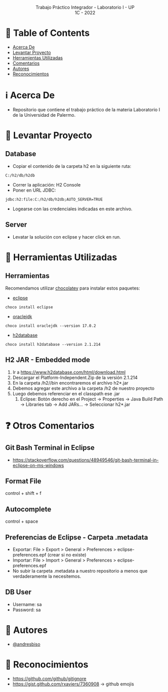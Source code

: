 <p align="center">
    Trabajo Práctico Integrador - Laboratorio I - UP
    <br>
    1C - 2022
    <br>
</p>

# :pencil: Table of Contents
- [Acerca De](#about)
- [Levantar Proyecto](#run_project)
- [Herramientas Utilizadas](#built_using)
- [Comentarios](#comments)
- [Autores](#authors)
- [Reconocimientos](#acknowledgement)

# :information_source: Acerca De <a name = "about"></a>
- Repositorio que contiene el trabajo práctico de la materia Laboratorio I de la Universidad de Palermo.

# :wrench: Levantar Proyecto <a name = "run_project"></a>

## Database
- Copiar el contenido de la carpeta h2 en la siguiente ruta:
```
C:/h2/db/h2db
```
- Correr la aplicación: H2 Console
- Poner en URL JDBC:
```
jdbc:h2:file:C:/h2/db/h2db;AUTO_SERVER=TRUE
```
- Logearse con las credenciales indicadas en este archivo.

## Server
- Levatar la solución con eclipse y hacer click en run.

# :hammer: Herramientas Utilizadas <a name = "built_using"></a>

## Herramientas
Recomendamos utilizar [chocolatey](https://chocolatey.org/install) para instalar estos paquetes:
- [eclipse](https://community.chocolatey.org/packages/eclipse)
```
choco install eclipse
```
- [oraclejdk](https://community.chocolatey.org/packages/oraclejdk)
```
choco install oraclejdk --version 17.0.2
```
- [h2database](https://community.chocolatey.org/packages/h2database)
```
choco install h2database --version 2.1.214
```

## H2 JAR - Embedded mode
1. Ir a https://www.h2database.com/html/download.html
2. Descargar el Platform-Independent.Zip de la versión 2.1.214
3. En la carpeta /h2//bin encontraremos el archivo h2*.jar
4. Debemos agregar este archivo a la carpeta /h2 de nuestro proyecto
5. Luego debemos referenciar en el classpath ese .jar
    1. Eclipse: Botón derecho en el Project -> Properties -> Java Build Path -> Libraries tab -> Add JARs... -> Seleccionar h2*.jar

# :question: Otros Comentarios <a name = "comments"></a>
## Git Bash Terminal in Eclipse
- https://stackoverflow.com/questions/48949546/git-bash-terminal-in-eclipse-on-ms-windows
## Format File
control + shift + f
## Autocomplete
control + space
## Preferencias de Eclipse - Carpeta .metadata
- Exportar: File > Export > General > Preferences > eclipse-preferences.epf (crear si no existe)
- Importar: File > Import > General > Preferences > eclipse-preferences.epf
- No subir la carpeta .metadata a nuestro repositorio a menos que verdaderamente la necesitemos. 
## DB User
- Username: sa
- Password: sa

# :speech_balloon: Autores <a name = "authors"></a>
- [@andresbiso](https://github.com/andresbiso)

# :tada: Reconocimientos <a name = "acknowledgement"></a>
- https://github.com/github/gitignore
- https://gist.github.com/rxaviers/7360908 -> github emojis
